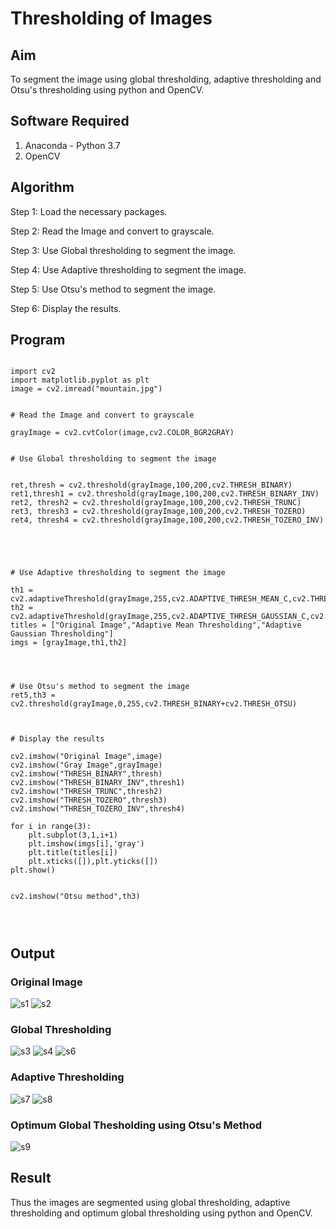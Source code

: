 # Thresholding of Images
## Aim
To segment the image using global thresholding, adaptive thresholding and Otsu's thresholding using python and OpenCV.

## Software Required
1. Anaconda - Python 3.7
2. OpenCV

## Algorithm
Step 1: Load the necessary packages.

Step 2: Read the Image and convert to grayscale.

Step 3: Use Global thresholding to segment the image.

Step 4: Use Adaptive thresholding to segment the image.

Step 5: Use Otsu's method to segment the image.

Step 6: Display the results.

## Program

```

import cv2
import matplotlib.pyplot as plt
image = cv2.imread("mountain.jpg")


# Read the Image and convert to grayscale

grayImage = cv2.cvtColor(image,cv2.COLOR_BGR2GRAY)


# Use Global thresholding to segment the image


ret,thresh = cv2.threshold(grayImage,100,200,cv2.THRESH_BINARY)
ret1,thresh1 = cv2.threshold(grayImage,100,200,cv2.THRESH_BINARY_INV)
ret2, thresh2 = cv2.threshold(grayImage,100,200,cv2.THRESH_TRUNC)
ret3, thresh3 = cv2.threshold(grayImage,100,200,cv2.THRESH_TOZERO)
ret4, thresh4 = cv2.threshold(grayImage,100,200,cv2.THRESH_TOZERO_INV)





# Use Adaptive thresholding to segment the image

th1 = cv2.adaptiveThreshold(grayImage,255,cv2.ADAPTIVE_THRESH_MEAN_C,cv2.THRESH_BINARY,11,2)
th2 = cv2.adaptiveThreshold(grayImage,255,cv2.ADAPTIVE_THRESH_GAUSSIAN_C,cv2.THRESH_BINARY,11,2)
titles = ["Original Image","Adaptive Mean Thresholding","Adaptive Gaussian Thresholding"]
imgs = [grayImage,th1,th2]




# Use Otsu's method to segment the image 
ret5,th3 = cv2.threshold(grayImage,0,255,cv2.THRESH_BINARY+cv2.THRESH_OTSU)



# Display the results

cv2.imshow("Original Image",image)
cv2.imshow("Gray Image",grayImage)
cv2.imshow("THRESH_BINARY",thresh)
cv2.imshow("THRESH_BINARY_INV",thresh1)
cv2.imshow("THRESH_TRUNC",thresh2)
cv2.imshow("THRESH_TOZERO",thresh3)
cv2.imshow("THRESH_TOZERO_INV",thresh4)

for i in range(3):
    plt.subplot(3,1,i+1)
    plt.imshow(imgs[i],'gray')
    plt.title(titles[i])
    plt.xticks([]),plt.yticks([])
plt.show()


cv2.imshow("Otsu method",th3)




```
## Output

### Original Image
![s1](https://user-images.githubusercontent.com/93427186/173892275-47975e65-2d60-4091-a0f6-2c8643e8811f.png)
![s2](https://user-images.githubusercontent.com/93427186/173892295-e5fc6f9d-b873-4095-89cd-5a59c00bf19f.png)


### Global Thresholding

![s3](https://user-images.githubusercontent.com/93427186/173892329-797613a3-92bb-4d10-89f0-30f7bf343d23.png)
![s4](https://user-images.githubusercontent.com/93427186/173892376-67d6ba70-bf14-4b11-a53b-f476a4159ed8.png)
![s6](https://user-images.githubusercontent.com/93427186/173892413-b1a3b874-2d03-41fe-b786-0b3e31a12b91.png)


### Adaptive Thresholding
![s7](https://user-images.githubusercontent.com/93427186/173892452-aa7ef9ce-f8b9-428e-b8eb-ac57552cbc4e.png)
![s8](https://user-images.githubusercontent.com/93427186/173892461-f8ecd99c-e831-4daf-a7dc-a9324e62c8fe.png)


### Optimum Global Thesholding using Otsu's Method

![s9](https://user-images.githubusercontent.com/93427186/173892487-7d1dc2db-d709-4ceb-804e-ad9733e767a3.png)


## Result
Thus the images are segmented using global thresholding, adaptive thresholding and optimum global thresholding using python and OpenCV.

